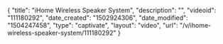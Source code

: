 {
    "title": "iHome Wireless Speaker System",
    "description": "",
    "videoid": "111180292",
    "date_created": "1502924306",
    "date_modified": "1504247458",
    "type": "captivate",
    "layout": "video",
    "url": "\/v\/ihome-wireless-speaker-system\/111180292"
}